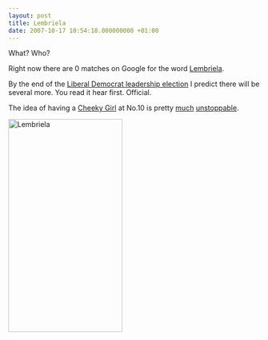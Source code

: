 ```yaml
---
layout: post
title: Lembriela
date: 2007-10-17 10:54:18.000000000 +01:00
---
```

What? Who?

Right now there are 0 matches on Google for the word <a target="_blank" href="http://www.google.co.uk/search?hl=en&amp;q=lembriela">Lembriela</a>.

By the end of the <a target="_blank" href="http://www.libdems.org.uk/news/statement-by-the-liberal-democrats.13279.html">Liberal Democrat leadership election</a> I predict there will be several more. You read it hear first. Official.

The idea of having a <a target="_blank" href="http://en.wikipedia.org/wiki/Lembit_%C3%96pik">Cheeky Girl</a> at No.10 is pretty <a target="_blank" href="http://andershanson.wordpress.com/2007/10/13/unexpected-trip-to-welsh-liberal-democrat-conference/">much</a> <a target="_blank" href="http://www.dailyrecord.co.uk/comment/offbeat-news/2007/10/17/off-the-record-86908-19963349/">unstoppable</a>.

<img border="0" align="middle" width="228" src="http://img.dailymail.co.uk/i/pix/2006/12/lempitcheek161206_228x427.jpg" alt="Lembriela" height="427" />
